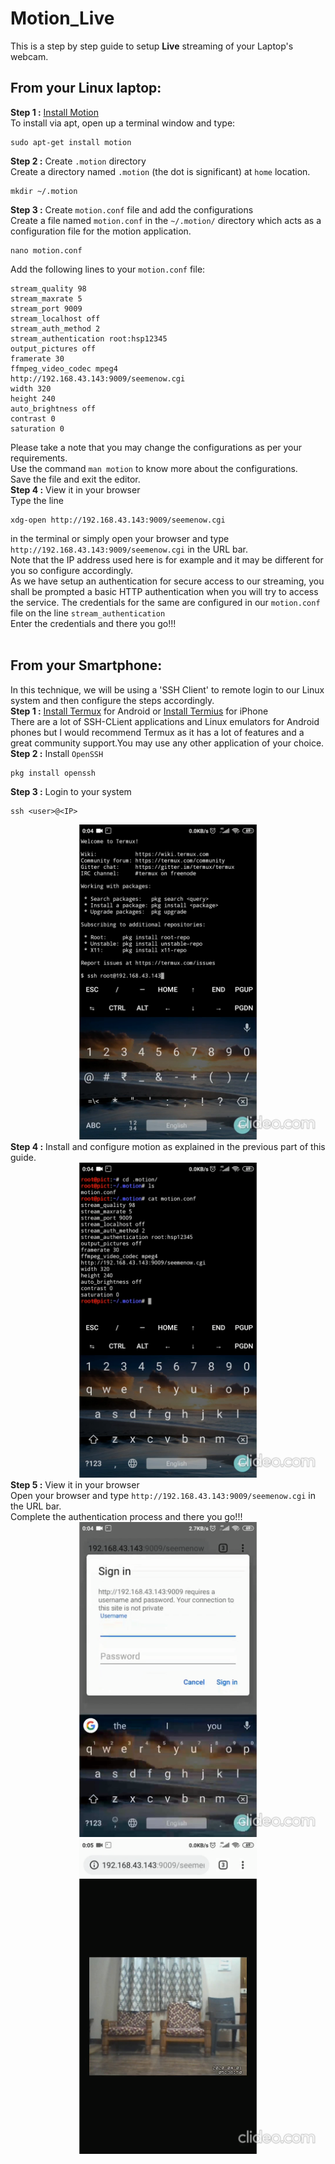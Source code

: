 # Motion_Live
This is a step by step guide to setup <b>Live</b> streaming of your Laptop's webcam.<br>

## From your Linux laptop:
<b>Step 1 :</b> [Install Motion](https://motion-project.github.io/motion_build.html)<br>
To install via apt, open up a terminal window and type:<br> 
```
sudo apt-get install motion
```
<b>Step 2 :</b> Create ```.motion``` directory <br>
Create a directory named ```.motion``` (the dot is significant) at ```home``` location.<br>
```
mkdir ~/.motion
```
<b>Step 3 :</b> Create ```motion.conf``` file and add the configurations<br>
Create a file named ```motion.conf``` in the ```~/.motion/``` directory which acts as a configuration file for the motion application.<br>
```
nano motion.conf
```
Add the following lines to your ```motion.conf``` file:<br>
```
stream_quality 98
stream_maxrate 5
stream_port 9009
stream_localhost off
stream_auth_method 2 
stream_authentication root:hsp12345
output_pictures off
framerate 30
ffmpeg_video_codec mpeg4
http://192.168.43.143:9009/seemenow.cgi
width 320
height 240
auto_brightness off
contrast 0
saturation 0
```
Please take a note that you may change the configurations as per your requirements.<br>
Use the command ```man motion``` to know more about the configurations.<br>
Save the file and exit the editor.<br>
<b>Step 4 :</b> View it in your browser<br>
Type the line<br>
```
xdg-open http://192.168.43.143:9009/seemenow.cgi
```
in the terminal or simply open your browser and type ```http://192.168.43.143:9009/seemenow.cgi``` in the URL bar.<br>
Note that the IP address used here is for example and it may be different for you so configure accordingly.<br>
As we have setup an authentication for secure access to our streaming, you shall be prompted a basic HTTP authentication when you will try to access the service. The credentials for the same are configured in our ```motion.conf``` file on the line ```stream_authentication```<br>
Enter the credentials and there you go!!!<br>
<br>

## From your Smartphone:
In this technique, we will be using a 'SSH Client' to remote login to our Linux system and then configure the steps accordingly.<br>
<b>Step 1 :</b> [Install Termux](https://play.google.com/store/apps/details?id=com.termux&hl=en_IN) for Android or [Install Termius](https://apps.apple.com/gr/app/termius-ssh-client/id549039908) for iPhone<br>
There are a lot of SSH-CLient applications and Linux emulators for Android phones but I would recommend Termux as it has a lot of features and a great community support.You may use any other application of your choice.<br>
<b>Step 2 :</b> Install ```OpenSSH```<br>
```
pkg install openssh
```
<b>Step 3 :</b> Login to your system<br>
```
ssh <user>@<IP>
```
![SSH login](https://github.com/iamhrishikeshpadhye/Shell-it-with-ease/blob/master/Motion_Live/Screenshots/Screenshot%20from%20clideo.com.png)
<b>Step 4 :</b> Install and configure motion as explained in the previous part of this guide.<br>
![Edit motion.conf](https://github.com/iamhrishikeshpadhye/Shell-it-with-ease/blob/master/Motion_Live/Screenshots/Screenshot%20from%20clideo.com%20-%201.png)
<b>Step 5 :</b> View it in your browser<br>
Open your browser and type ```http://192.168.43.143:9009/seemenow.cgi``` in the URL bar.<br>
Complete the authentication process and there you go!!!<br>
![Authentication](https://github.com/iamhrishikeshpadhye/Shell-it-with-ease/blob/master/Motion_Live/Screenshots/Screenshot%20from%20clideo.com%20-%202.png)
![Stream](https://github.com/iamhrishikeshpadhye/Shell-it-with-ease/blob/master/Motion_Live/Screenshots/Screenshot%20from%20clideo.com%20-%203.png)
